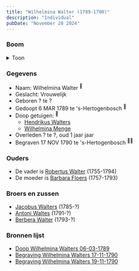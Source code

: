 ```yaml
---
title: "Wilhelmina Walter (1789-1790)"
description: "Individual"
pubDate: "November 20 2024"
---
```


### Boom
<details><summary>Toon</summary>

![test](https://www.plantuml.com/plantuml/svg/ZPBBRi8m44Nt_eeHBBf2IfG73qKKGedKHLk4ggAka9DCYHN7HhOHYX3_NXD2GLsqxAoPEzVdZZtHXYgpgpZH9HDRgcW5AStAZP8xaSyabmgCeaBR5Wf32fOZP4nb7CzdhBQcXWgh59K-bxH1XTBKMoGthXcdMiE1040iLOxglM1PAL3hAAee4-CnUEH8o0CicgiqEKzqbj9Qcvs65UNMkGDKmxFZkBu3q9rxIP34rlRmnP3dHuX6AKthTIgDuJWQWmylqoMu_I20nnkHBdUShwd8rvcIMgVIWbXr04_pcLKFVQi-NWXYgbAR0H8kRSWhG601adZkpRq_05oOBXg0_Zq0xW1UtpvE1DujGJJQOvupiJb9GXlfqqe6VeEIE8xZ3w7BsQOmDN8kznRdIDeTzNgjWhJCrq8xQGkdLXYGotKhnWla5HFqzzB307wUw__iORlymV2kxFrBTgV9JYOeSlirlm40)
</details>

### Gegevens
- Naam: Wilhelmina Walter <sup><a href="../s00274/" style="text-decoration:none" title="Doop Wilhelmina Walters 06-03-1789">:link:</a></sup>
- Geslacht: Vrouwelijk
- Geboren ? te ? 
- Gedoopt 6 MAR 1789 te 's-Hertogenbosch <sup><a href="../s00274/" style="text-decoration:none" title="Doop Wilhelmina Walters 06-03-1789">:link:</a></sup>
- Doop getuigen: <sup><a href="../s00274/" style="text-decoration:none" title="Doop Wilhelmina Walters 06-03-1789">:link:</a></sup>
  - [Hendrikus Walters](../i00139/)
  - [Wilhelmina Menge](../i00162/)
- Overleden ? te ?, oud 1 jaar jaar 
- Begraven 17 NOV 1790 te 's-Hertogenbosch <sup><a href="../s00280/" style="text-decoration:none" title="Begraving Wilhelmina Walters 17-11-1790">:link:</a><a href="../s00281/" style="text-decoration:none" title="Begraving Wilhelmina Walters 19-11-1790">:link:</a></sup>

### Ouders
- De vader is [Robertus Walter](../i00140/) (1755-1794)
- De moeder is [Barbara Floers](../i00145/) (1757-1793)

### Broers en zussen
- [Jacobus Walters](../i00164/) (1785-?)
- [Antoni Waltes](../i00166/) (1791-?)
- [Berbera Walter](../i00167/) (1793-?)

### Bronnen lijst
- [Doop Wilhelmina Walters 06-03-1789](../s00274/)
- [Begraving Wilhelmina Walters 17-11-1790](../s00280/)
- [Begraving Wilhelmina Walters 19-11-1790](../s00281/)